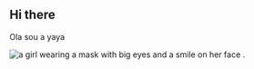 ## Hi there 

Ola sou a yaya

<img src="https://media1.tenor.com/m/l14tywX2CiIAAAAC/momo.gif" alt="a girl wearing a mask with big eyes and a smile on her face ."/>

